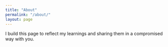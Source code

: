 ```yaml
---
title: "About"
permalink: "/about/"
layout: page
---
```


I build this page to reflect my learnings and sharing them in a compromised way with you.